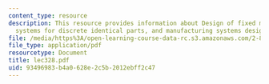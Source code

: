 ```yaml
---
content_type: resource
description: This resource provides information about Design of fixed manufacturing
  systems for discrete identical parts, and manufacturing systems design.
file: /media/https%3A/open-learning-course-data-rc.s3.amazonaws.com/2-882-system-design-and-analysis-based-on-ad-and-complexity-theories-spring-2005/93496983b4a0628e2c5b2012ebff2c47_lec328.pdf
file_type: application/pdf
resourcetype: Document
title: lec328.pdf
uid: 93496983-b4a0-628e-2c5b-2012ebff2c47
---
```

